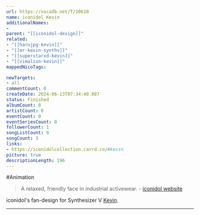 ```yaml
---
url: https://vocadb.net/T/10610
name: iconidol Kevin
additionalNames: 
- 
parent: "[[iconidol-design]]"
related:
- "[[harujpg-kevin]]"
- "[[mr-kevin-synthv]]"
- "[[superstarxd-kevin]]"
- "[[vimalion-kevin]]"
mappedNicoTags:

newTargets:
- all
commentCount: 0
createDate: 2024-06-13T07:34:48.887
status: Finished
albumCount: 0
artistCount: 0
eventCount: 0
eventSeriesCount: 0
followerCount: 1
songListCount: 0
songCount: 3
links: 
- https://iconidolcollection.carrd.co/#kevin
picture: true
descriptionLength: 196
---
```


#Animation

>A relaxed, friendly face in industrial activewear.
\- [iconidol website](https://iconidolcollection.carrd.co/#kevin)

iconidol's fan-design for Synthesizer V [Kevin](https://vocadb.net/Ar/99147).

---

